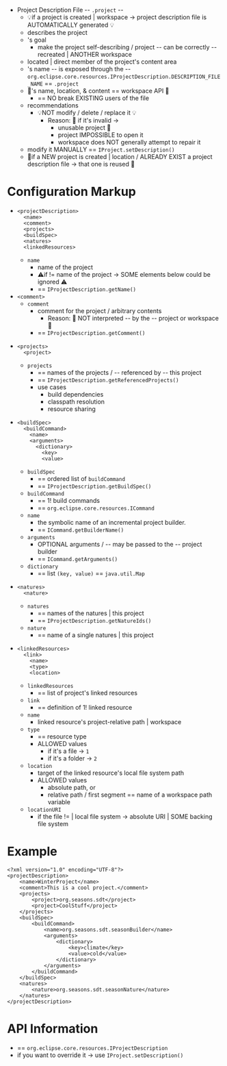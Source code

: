* Project Description File -- `.project` --
  * 💡if a project is created | workspace -> project description file is AUTOMATICALLY generated 💡
  * describes the project
  * 's goal
    * make the project self-describing / project -- can be correctly -- recreated | ANOTHER workspace
  * located | direct member of the project's content area
  * 's name -- is exposed through the -- `org.eclipse.core.resources.IProjectDescription.DESCRIPTION_FILE_NAME` == `.project`
  * 👀's name, location, & content == workspace API 👀
    * == NO break EXISTING users of the file
  * recommendations
    * 💡NOT modify / delete / replace it 💡
      * Reason: 🧠 if it's invalid -> 
        * unusable project 🧠
        * project IMPOSSIBLE to open it
        * workspace does NOT generally attempt to repair it
  * modify it MANUALLY == `IProject.setDescription()`
  * 👀if a NEW project is created | location / ALREADY EXIST a project description file -> that one is reused 👀

# Configuration Markup

* 
    ```
    <projectDescription>
      <name>
      <comment>
      <projects>
      <buildSpec>  
      <natures>
      <linkedResources>
    ```
  * `name`
    * name of the project
    * ⚠️if != name of the project -> SOME elements below could be ignored ⚠️
    * == `IProjectDescription.getName()`
* `<comment>`
  * `comment`
    * comment for the project / arbitrary contents 
      * Reason: 🧠 NOT interpreted -- by the -- project or workspace 🧠
    * == `IProjectDescription.getComment()`
* 
  ```
  <projects>
    <project>
  ```
  * `projects`
    * == names of the projects / -- referenced by -- this project
    * == `IProjectDescription.getReferencedProjects()`
    * use cases
      * build dependencies
      * classpath resolution
      * resource sharing
* 
  ```
  <buildSpec>
    <buildCommand>
      <name>
      <arguments>
        <dictionary>
          <key>
          <value>
  ```
  * `buildSpec`
    * == ordered list of `buildCommand`
    * == `IProjectDescription.getBuildSpec()`
  * `buildCommand`
    * == 1! build commands
    * == `org.eclipse.core.resources.ICommand`
  * `name`
    * the symbolic name of an incremental project builder.&nbsp;
    * == `ICommand.getBuilderName()`
  * `arguments`
    * OPTIONAL arguments / -- may be passed to the -- project builder
    * == `ICommand.getArguments()`
  * `dictionary`
    * == list `(key, value)` == `java.util.Map`
* 
  ```
  <natures> 
    <nature>
  ```
  * `natures`
    * == names of the natures | this project
    * == `IProjectDescription.getNatureIds()`
  * `nature`
    * == name of a single natures | this project
* 
  ```
  <linkedResources>
    <link>
      <name>
      <type>
      <location>
  ```
  * `linkedResources`
    * == list of project's linked resources
  * `link`
    * == definition of 1! linked resource
  * `name`
    * linked resource's project-relative path | workspace
  * `type`
    * == resource type
    * ALLOWED values
      * if it's a file -> `1`
      * if it's a folder -> `2`
  * `location`
    * target of the linked resource's local file system path
    * ALLOWED values
      * absolute path, or
      * relative path / first segment == name of a workspace
path variable
  * `locationURI`
    * if the file != | local file system -> absolute URI | SOME backing file system

# Example

```
<?xml version="1.0" encoding="UTF-8"?>
<projectDescription>
    <name>WinterProject</name>
    <comment>This is a cool project.</comment>
    <projects>
        <project>org.seasons.sdt</project>
        <project>CoolStuff</project>
    </projects>
    <buildSpec>
        <buildCommand>
            <name>org.seasons.sdt.seasonBuilder</name>
            <arguments>
                <dictionary>
                    <key>climate</key>
                    <value>cold</value>
                </dictionary>
            </arguments>
        </buildCommand>
    </buildSpec>
    <natures>
        <nature>org.seasons.sdt.seasonNature</nature>
    </natures>
</projectDescription>
```

# API Information
* == `org.eclipse.core.resources.IProjectDescription`
* if you want to override it -> use `IProject.setDescription()`
